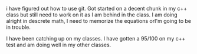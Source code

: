 i have figured out how to use git. Got started on a decent chunk in my c++ class but still need to work on it as I am behind in the class. I am doing alright in descrete math, I need to memorize the equations orI'm going to be in trouble.

I have been catching up on my classes. I have gotten a 95/100 on my c++ test and am doing well in my other classes.